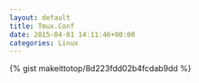 ```yaml
---
layout: default                                                                                                              
title: Tmux.Conf                                                                                                                       
date: 2015-04-01 14:11:46+00:00                                                                                                                        
categories: Linux                                                                                                                
---                                                                                                                              
```


{% gist makeittotop/8d223fdd02b4fcdab9dd %}                                                                                                           


